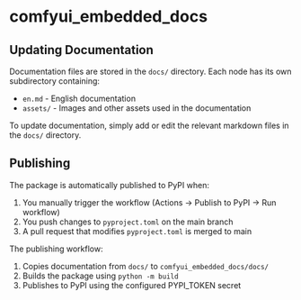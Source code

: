 # comfyui_embedded_docs

## Updating Documentation

Documentation files are stored in the `docs/` directory. Each node has its own subdirectory containing:
- `en.md` - English documentation
- `assets/` - Images and other assets used in the documentation

To update documentation, simply add or edit the relevant markdown files in the `docs/` directory.

## Publishing

The package is automatically published to PyPI when:
1. You manually trigger the workflow (Actions → Publish to PyPI → Run workflow)
2. You push changes to `pyproject.toml` on the main branch
3. A pull request that modifies `pyproject.toml` is merged to main

The publishing workflow:
1. Copies documentation from `docs/` to `comfyui_embedded_docs/docs/`
2. Builds the package using `python -m build`
3. Publishes to PyPI using the configured PYPI_TOKEN secret